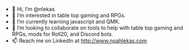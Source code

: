 - 👋 Hi, I’m @nlekas
- 👀 I’m interested in table top gaming and RPGs.
- 🌱 I’m currently learning javascript and QMK.
- 💞️ I’m looking to collaborate on tools to help with table top gaming and RPGs, mods for Roll20, and Discord bots.
- 📫 Reach me on LinkedIn at http://www.noahlekas.com

<!---
nlekas/nlekas is a ✨ special ✨ repository because its `README.md` (this file) appears on your GitHub profile.
You can click the Preview link to take a look at your changes.
--->
